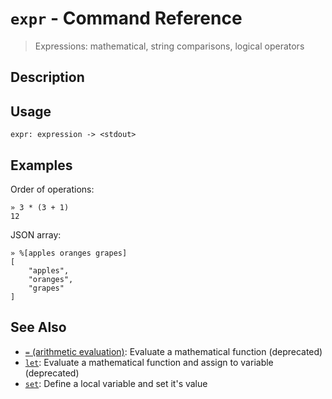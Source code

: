 # `expr` - Command Reference

> Expressions: mathematical, string comparisons, logical operators

## Description



## Usage

```
expr: expression -> <stdout>
```

## Examples

Order of operations:

```
» 3 * (3 + 1)                                                                                                                                                                                                                         
12
```

JSON array:

```
» %[apples oranges grapes]
[
    "apples",
    "oranges",
    "grapes"
]
```

## See Also

* [`=` (arithmetic evaluation)](../commands/equ.md):
  Evaluate a mathematical function (deprecated)
* [`let`](../commands/let.md):
  Evaluate a mathematical function and assign to variable (deprecated)
* [`set`](../commands/set.md):
  Define a local variable and set it's value